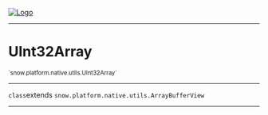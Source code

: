 
[![Logo](../../../../../images/logo.png)](../../../../../api/index.html)

---



<h1>UInt32Array</h1>
<small>`snow.platform.native.utils.UInt32Array`</small>



---

`class`extends <code><span>snow.platform.native.utils.ArrayBufferView</span></code>

---

&nbsp;
&nbsp;

